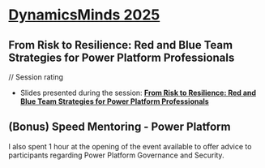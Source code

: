 # [DynamicsMinds 2025](https://www.dynamicsminds.com/)

## From Risk to Resilience: Red and Blue Team Strategies for Power Platform Professionals

// Session rating

- Slides presented during the session: [**From Risk to Resilience: Red and Blue Team Strategies for Power Platform Professionals**](./From%20Risk%20to%20Resilience%20-%20Red%20and%20Blue%20Team%20Strategies%20for%20Power%20Platform%20Professionals.pdf)

## (Bonus) Speed Mentoring - Power Platform

I also spent 1 hour at the opening of the event available to offer advice to participants regarding Power Platform Governance and Security.